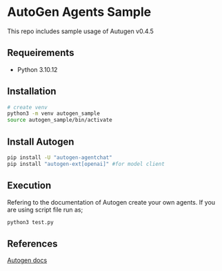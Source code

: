 # AutoGen Agents Sample

This repo includes sample usage of Autugen v0.4.5

## Requeirements

* Python 3.10.12

## Installation

```sh
# create venv
python3 -m venv autogen_sample
source autogen_sample/bin/activate
```
## Install Autogen

```sh
pip install -U "autogen-agentchat"
pip install "autogen-ext[openai]" #for model client
```

## Execution

Refering to the documentation of Autogen create your own agents. If you are using script file run as;

```sh
python3 test.py
```

## References

[Autogen docs](https://microsoft.github.io/autogen/stable/index.html)